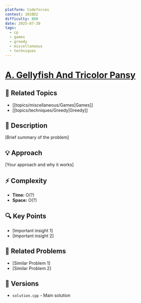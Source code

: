 ```yaml
---
platform: Codeforces
contest: 1028D2
difficulty: 800
date: 2025-07-30
tags:
  - cp
  - games
  - greedy
  - miscellaneous
  - techniques
---
```

# [A. Gellyfish And Tricolor Pansy](link)

## 📓 Related Topics
- [[topics/miscellaneous/Games|Games]]
- [[topics/techniques/Greedy|Greedy]]

## 📖 Description
[Brief summary of the problem]

## 💡 Approach
[Your approach and why it works]

## ⚡ Complexity
- **Time:** O(?)
- **Space:** O(?)

## 🔍 Key Points
- [Important insight 1]
- [Important insight 2]

## 🔗 Related Problems
- [Similar Problem 1]
- [Similar Problem 2]

## 🔄 Versions
- `solution.cpp` - Main solution 
